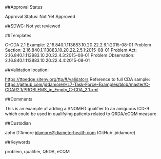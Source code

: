 ##Approval Status

Approval Status: Not Yet Approved

##SDWG: Not yet reviewed

##Templates

C-CDA 2.1 Example: 2.16.840.1.113883.10.20.22.2.6.1:2015-08-01
Problem Section: 2.16.840.1.113883.10.20.22.2.5.1:2015-08-01 
Problem Act: 2.16.840.1.113883.10.20.22.4.3:2015-08-01 
Problem Observation: 2.16.840.1.113883.10.20.22.4.4:2015-08-01


##Validation location: 

https://ttpedge.sitenv.org/ttp/#/validators
Reference to full CDA sample: https://github.com/jddamore/HL7-Task-Force-Examples/blob/master/C-CDAR2.1/PROBLEMS_in_Empty_C-CDA_2.1.xml

##Comments

This is an example of adding a SNOMED qualifier to an amiguous ICD-9 which could be used in qualifying patients related to QRDA/eCQM measure

##Custodian

John D'Amore jdamore@diameterhealth.com (GitHub: jddamore)

##Keywords

problem, qualifier, QRDA, eCQM